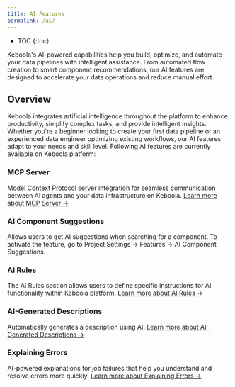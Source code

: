 ```yaml
---
title: AI Features
permalink: /ai/
---
```


* TOC
{:toc}

Keboola's AI-powered capabilities help you build, optimize, and automate your data pipelines with intelligent assistance. From automated flow creation to smart component recommendations, our AI features are designed to accelerate your data operations and reduce manual effort.

## Overview

Keboola integrates artificial intelligence throughout the platform to enhance productivity, simplify complex tasks, and provide intelligent insights. Whether you're a beginner looking to create your first data pipeline or an experienced data engineer optimizing existing workflows, our AI features adapt to your needs and skill level. Following AI features are currently available on Keboola platform:

### MCP Server

Model Context Protocol server integration for seamless communication between AI agents and your data infrastructure on Keboola.
[Learn more about MCP Server →](/ai/mcp-server/)

### AI Component Suggestions

Allows users to get AI suggestions when searching for a component. To activate the feature, go to Project Settings → Features → AI Component Suggestions.

### AI Rules

The AI Rules section allows users to define specific instructions for AI functionality within Keboola platform.
[Learn more about AI Rules →](/management/project/ai-rules/#main-header)

### AI-Generated Descriptions
Automatically generates a description using AI.
[Learn more about AI-Generated Descriptions →](/overview/#ai-assistance)

### Explaining Errors

AI-powered explanations for job failures that help you understand and resolve errors more quickly.
[Learn more about Explaining Errors →](/overview/#ai-assistance)
